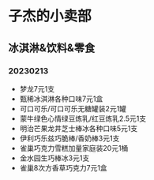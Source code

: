 # 子杰的小卖部

<!-- markdownlint-disable MD022 MD032-->

## 冰淇淋&饮料&零食

### 20230213
- 梦龙7元1支
- 甄稀冰淇淋各种口味7元1盒
- 可口可乐/可口可乐无糖罐装2元1罐
- 蒙牛绿色心情绿豆炼乳/红豆炼乳2.5元1支
- 明治芒果龙井芝士棒冰各种口味5元1支
- 伊利巧乐兹巧脆棒/香奶棒3元1支
- 雀巢巧克力雪糕加量家庭装20元1桶
- 金水园生巧棒冰3元1支
- 雀巢8次方香草巧克力7元1盒

<!-- 
### 20221202
- 梦龙7元1支
- 甄稀冰淇淋各种口味7元1盒
- 可口可乐/可口可乐无糖罐装2元1罐
- 营养快线4元1瓶

### 20221104
- 梦龙7元1支
- 明治冰棒各种口味4元1支
- 甄稀冰淇淋各种口味7元1盒
- 可口可乐/可口可乐无糖/雪碧330ml罐装2元1罐
- 山姆半蒸芝士蛋糕2.5元/1个
- 丽芝士奶酪威化饼干1元/包

### 20220927
- 梦龙7元1支
- 梦龙敲敲杯10元1杯
- 明治冰棒各种口味4元1支
- 甄稀冰淇淋各种口味7元1盒
- 可口可乐/雪碧330ml罐装2元1罐

### 20220810
- 索菲亚威化冰淇淋5元1盒
- 梦龙7元1支
- 梦龙敲敲杯10元1杯
- 明治冰棒各种口味4元1支
- 甄稀冰淇淋各种口味7元1盒

### 20220801
- 索菲亚威化冰淇淋5元1盒
- 梦龙7元1支
- 梦龙敲敲杯10元1杯

### 20220702
- 钟薛高（618特惠）开心果柚子冰/杨梅奶冰/草莓白巧/海盐椰椰/玫荔牛乳/低脂番石榴椰子/特牛乳/丝绒可可/干酪味11元1支
- 和路雪冰冰西瓜/菠萝渣渣/冰桃桃3元/支
- 伊利绿色心情2元/支
- 巧乐兹巧恋果/巧脆棒/奶香棒/四个圈口味3元/支
- 蒙牛随便3元/支
- 光明冰砖5元/盒
- 光明盐水棒冰2元/支
- 索菲亚威化冰淇淋5元1盒 

### 20220607
- 可爱多草莓味4元1支
- 明治香草味冰淇淋（小桶装）10元1桶
- 梦龙巴旦木、黑巧、松露味7元1支
- 巧乐兹3元1支
- 冰工厂蜜桃/蓝莓/山楂味2元1支
- 索菲亚原巧17元1盒
- 明治火炬牛奶/草莓味10元1个

### 20220530
- 明治香草味雪糕3元1支
- 明治芝芝西柚芝芝葡萄味雪糕3元1支
- 明治抹茶味雪糕4元1支
- 明治香草味冰淇淋（小桶装）10元1桶
- 雀巢摩爵冰棒10元1支
- 可爱多草莓味4元1支

### 20220620
- 可爱多草莓味4元1支
- 明治香草味冰淇淋（小桶装）10元1桶
- 梦龙黑巧、松露味7元1支
- 冰工厂蓝莓/山楂味2元1支
- 索菲亚原巧17元1盒
- 索菲亚威化冰淇淋5元1盒
- 钟薛高（618特惠）开心果柚子冰/杨梅奶冰/草莓白巧/海盐椰椰/玫荔牛乳/低脂番石榴椰子/特牛乳/丝绒可可/干酪味11元1支

-->
